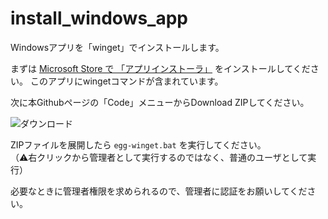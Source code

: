 # install_windows_app
Windowsアプリを「winget」でインストールします。

まずは [Microsoft Store で 「アプリインストーラ」](https://www.microsoft.com/ja-jp/p/app-installer/9nblggh4nns1) をインストールしてください。
このアプリにwingetコマンドが含まれています。

次に本Githubページの「Code」メニューからDownload ZIPしてください。

![ダウンロード](https://user-images.githubusercontent.com/86991695/134862588-27c6996f-51aa-4892-b282-c36e9a73df4f.png)

ZIPファイルを展開したら `egg-winget.bat` を実行してください。  
（⚠右クリックから管理者として実行するのではなく、普通のユーザとして実行）

必要なときに管理者権限を求められるので、管理者に認証をお願いしてください。
